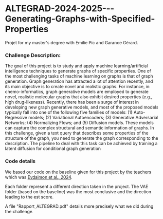 # ALTEGRAD-2024-2025---Generating-Graphs-with-Specified-Properties
Projet for my master's degree with Emilie Pic and Garance Gérard. 

### Challenge Description: 
The goal of this project is to study and apply machine learning/artificial intelligence techniques
to generate graphs of specific properties. One of the most challenging tasks of machine learning
on graphs is that of graph generation. Graph generation has attracted a lot of attention recently,
and its main objective is to create novel and realistic graphs. For instance, in chemo-informatics,
graph generative models are employed to generate novel, realistic molecular graphs that also
exhibit desired properties (e.g., high drug-likeness). Recently, there has been a surge of interest
in developing new graph generative models, and most of the proposed models typically fall into
one of the following five families of models: (1) Auto-Regressive models; (2) Variational
Autoencoders; (3) Generative Adversarial Networks; (4) Normalizing Flows; and (5) Diffusion
models. These models can capture the complex
structural and semantic information of graphs. In this challenge, given a text query that
describes some properties of the structure of the graph, you need to generate the graph
corresponding to the description. The pipeline to deal with this task can be achieved by training
a latent diffusion for conditional graph generation

### Code details 
We based our code on the baseline given for this project by the teachers which was [Evdaimon et al., 2024](https://arxiv.org/pdf/2403.01535).

Each folder represent a different direction taken in the project. The VAE folder (based on the baseline) was the most conclusive and the direction leading to the est score. 

A file "Rapport_ALTEGRAD.pdf" details more precisely what we did during the challenge. 
